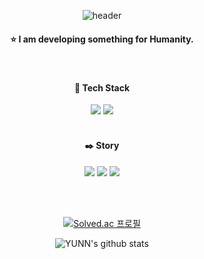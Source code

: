 <div align="center">

![header](https://capsule-render.vercel.app/api?type=cylinder&color=000000&height=100&section=header&text=@yunn4humanity&fontColor=ffffff&fontSize=45&animation=fadeIn)


#### ⭐ I am developing something for Humanity.

<br/>

#### 🎨 Tech Stack
<img src="https://img.shields.io/badge/Unity-000000?style=flat-square&logo=Unity&logoColor=ffffff"/>
<img src="https://img.shields.io/badge/Python-3776AB?style=flat-square&logo=Python&logoColor=ffffff"/>

<br/>
<br/>


#### ✒️ Story
<a href="https://yunn4humanity.notion.site/yunn4humanity/YUNN-5f7eab4ec9644cc7b238c3aaacf533d0" target="_blank"><img src="https://img.shields.io/badge/Notion-f1f1f1?style=flat-square&logo=notion&logoColor=000000"/></a>
<a href="https://velog.io/@yunn4humanity" target="_blank"><img src="https://img.shields.io/badge/Velog-20c997?style=flat-square&logo=Velog&logoColor=ffffff"/></a>
<a href="https://www.linkedin.com/in/sangyun-kim-9a8794234/" target="_blank"><img src="https://img.shields.io/badge/LinkedIn-0A66C2?style=flat-square&logo=LinkedIn&logoColor=ffffff"/></a>

<br/>
<br/>


[![Solved.ac
프로필](http://mazassumnida.wtf/api/v2/generate_badge?boj=toomstar)](https://solved.ac/toomstar)

![YUNN's github stats](https://github-readme-stats.vercel.app/api?username=yunn4humanity&show_icons=true)

</div>

<!--

깃허브 스탯


-->


